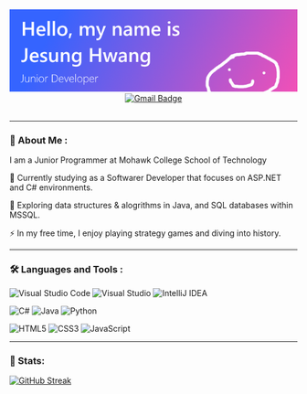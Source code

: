 
<div id="header" align="center">
  <img src="imgs/Header1.png" width="770"/>
  <!-- <h1 align="center">
    <img src="imgs/blob-happy.gif" width="30px"/>
  </h1> -->

  <div id="badges">
    <a href="mailto:">
      <img src="https://img.shields.io/badge/Gmail-D14836?style=for-the-badge&logo=gmail&logoColor=white" alt="Gmail Badge"/>
    </a>
  </div>
  <div id="badges" align="center">
    <img src="https://komarev.com/ghpvc/?username=JHwang95&style=flat-square&color=blue" alt=""/>
  </div>
</div>  

---

### :wave: About Me :

I am a Junior Programmer at Mohawk College School of Technology

  :telescope: Currently studying as a Softwarer Developer that focuses on ASP.NET and C# environments.

  :seedling: Exploring data structures & alogrithms in Java, and SQL databases within MSSQL. 

  :zap: In my free time, I enjoy playing strategy games and diving into history.

---

### :hammer_and_wrench: Languages and Tools :
![Visual Studio Code](https://img.shields.io/badge/Visual%20Studio%20Code-0078d7.svg?style=for-the-badge&logo=visual-studio-code&logoColor=white) ![Visual Studio](https://img.shields.io/badge/Visual%20Studio-5C2D91.svg?style=for-the-badge&logo=visual-studio&logoColor=white) ![IntelliJ IDEA](https://img.shields.io/badge/IntelliJIDEA-000000.svg?style=for-the-badge&logo=intellij-idea&logoColor=white)

![C#](https://img.shields.io/badge/c%23-%23239120.svg?style=for-the-badge&logo=c-sharp&logoColor=white) ![Java](https://img.shields.io/badge/java-%23ED8B00.svg?style=for-the-badge&logo=java&logoColor=white) ![Python](https://img.shields.io/badge/python-3670A0?style=for-the-badge&logo=python&logoColor=ffdd54)

![HTML5](https://img.shields.io/badge/html5-%23E34F26.svg?style=for-the-badge&logo=html5&logoColor=white) ![CSS3](https://img.shields.io/badge/css3-%231572B6.svg?style=for-the-badge&logo=css3&logoColor=white) ![JavaScript](https://img.shields.io/badge/javascript-%23323330.svg?style=for-the-badge&logo=javascript&logoColor=%23F7DF1E)




---

### :microscope: Stats:

[![GitHub Streak](http://github-readme-streak-stats.herokuapp.com?user=JHwang95&theme=dark&background=000000)](https://git.io/streak-stats)